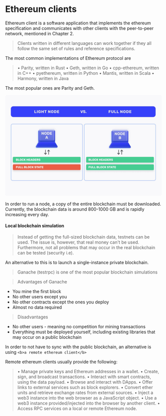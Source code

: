 # Ethereum clients

Ethereum client is a software application that implements the ethereum specification and communicates with other clients with the peer-to-peer network, mentioned in Chapter 2.

> Clients written in different languages can work together if they all follow the same set of rules and reference specifications.

The most common implementations of Ethereum protocol are

> • Parity, written in Rust
> • Geth, written in Go
> • cpp-ethereum, written in C++
> • pyethereum, written in Python
> • Mantis, written in Scala
> • Harmony, written in Java

The most popular ones are Parity and Geth.

![1678311010986](image/Chapter3-EthereumClients/1678311010986.png)

In order to run a node, a copy of the entire blockchain must be downloaded. Currently, the blockchain data is around 800-1000 GB and is rapidly increasing every day.

<h4> Local blockchain simulation </h4>

> Instead of getting the full-sized blockchain data, testnets can be used. The issue is, however, that real money can't be used. Furthermore, not all problems that may occur in the real blockchain can be tested (security i.e).

An alternative to this is to launch a single-instance private blockchain.

> Ganache (testrpc) is one of the most popular blockchain simulations

> Advantages of Ganache

- You mine the first block
- No other users except you
- No other contracts except the ones you deploy
- Almost no data required

> Disadvantages

- No other users - meaning no competition for mining transactions
- Everything must be deployed yourself, including existing libraries that may occur on a public blockchain

In order to not have to sync with the public blockchain, an alternative is using `<b>a remote ethereum client</b>`

Remote ethereum clients usually provide the following:

> • Manage private keys and Ethereum addresses in a wallet.
> • Create, sign, and broadcast transactions.
> • Interact with smart contracts, using the data payload.
> • Browse and interact with DApps.
> • Offer links to external services such as block explorers.
> • Convert ether units and retrieve exchange rates from external sources.
> • Inject a web3 instance into the web browser as a JavaScript object.
> • Use a web3 instance provided/injected into the browser by another client.
> • Access RPC services on a local or remote Ethereum node.
